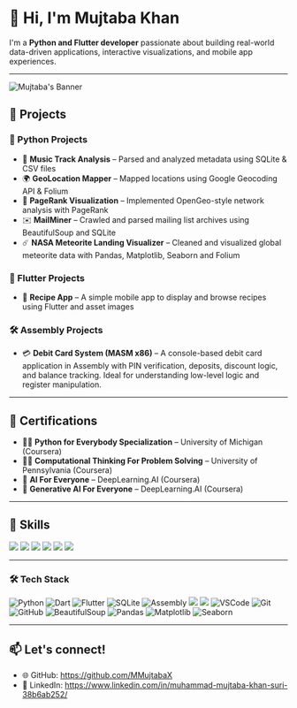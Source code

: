 # 👋 Hi, I'm Mujtaba Khan

I'm a **Python and Flutter developer** passionate about building real-world data-driven applications, interactive visualizations, and mobile app experiences.

---

![Mujtaba's Banner](https://scitechdaily.com/images/AI-Technology-Creation-Concept.gif)

## 🔧 Projects

### 🐍 Python Projects
- 🎵 **Music Track Analysis** – Parsed and analyzed metadata using SQLite & CSV files  
- 🌍 **GeoLocation Mapper** – Mapped locations using Google Geocoding API & Folium  
- 🔗 **PageRank Visualization** – Implemented OpenGeo-style network analysis with PageRank  
- ✉️ **MailMiner** – Crawled and parsed mailing list archives using BeautifulSoup and SQLite  
- ☄️ **NASA Meteorite Landing Visualizer** – Cleaned and visualized global meteorite data with Pandas, Matplotlib, Seaborn and Folium  

### 📱 Flutter Projects
- 🍲 **Recipe App** – A simple mobile app to display and browse recipes using Flutter and asset images  

### 🛠️ Assembly Projects
- 💳 **Debit Card System (MASM x86)** – A console-based debit card application in Assembly with PIN verification, deposits, discount logic, and balance tracking. Ideal for understanding low-level logic and register manipulation.

---

## 📜 Certifications

- 🧑‍💻 **Python for Everybody Specialization** – University of Michigan (Coursera)  
- 🧑‍💻 **Computational Thinking For Problem Solving** – University of Pennsylvania (Coursera)  
- 🤖 **AI For Everyone** – DeepLearning.AI (Coursera)  
- 🤖 **Generative AI For Everyone** – DeepLearning.AI (Coursera)  

---

## 🧠 Skills

<p align="left">
  <img src="https://img.shields.io/badge/Mobile App Development-blue?style=for-the-badge"/>
  <img src="https://img.shields.io/badge/Data Analysis-orange?style=for-the-badge"/>
  <img src="https://img.shields.io/badge/Data Visualization-teal?style=for-the-badge"/>
  <img src="https://img.shields.io/badge/Web Scraping-green?style=for-the-badge"/>
  <img src="https://img.shields.io/badge/Project Management-purple?style=for-the-badge"/>
  <img src="https://img.shields.io/badge/Generative AI-pink?style=for-the-badge"/>
</p>

---

### 🛠️ Tech Stack

<p align="left">
  <img src="https://img.shields.io/badge/Python-3776AB?style=for-the-badge&logo=python&logoColor=white" alt="Python"/>
  <img src="https://img.shields.io/badge/Dart-0175C2?style=for-the-badge&logo=dart&logoColor=white" alt="Dart"/>
  <img src="https://img.shields.io/badge/Flutter-02569B?style=for-the-badge&logo=flutter&logoColor=white" alt="Flutter"/>
  <img src="https://img.shields.io/badge/SQLite-003B57?style=for-the-badge&logo=sqlite&logoColor=white" alt="SQLite"/>
  <img src="https://img.shields.io/badge/Assembly-6E4C13?style=for-the-badge&logo=gnu&logoColor=white" alt="Assembly"/>
  <img src="https://img.shields.io/badge/C++-00599C?style=for-the-badge&logo=c%2B%2B&logoColor=white"/>
  <img src="https://img.shields.io/badge/Java-007396?style=for-the-badge&logo=java&logoColor=white"/>
  <img src="https://img.shields.io/badge/Visual%20Studio%20Code-007ACC?style=for-the-badge&logo=visual-studio-code&logoColor=white" alt="VSCode"/>
  <img src="https://img.shields.io/badge/Git-F05032?style=for-the-badge&logo=git&logoColor=white" alt="Git"/>
  <img src="https://img.shields.io/badge/GitHub-181717?style=for-the-badge&logo=github&logoColor=white" alt="GitHub"/>
  <img src="https://img.shields.io/badge/BeautifulSoup-4B0082?style=for-the-badge&logo=python&logoColor=white" alt="BeautifulSoup"/>
  <img src="https://img.shields.io/badge/Pandas-150458?style=for-the-badge&logo=pandas&logoColor=white" alt="Pandas"/>
  <img src="https://img.shields.io/badge/Matplotlib-11557C?style=for-the-badge&logo=plotly&logoColor=white" alt="Matplotlib"/>
  <img src="https://img.shields.io/badge/Seaborn-4B8BBE?style=for-the-badge&logo=python&logoColor=white" alt="Seaborn"/>
</p>

---

## 📫 Let's connect!

- 🌐 GitHub: https://github.com/MMujtabaX  
- 💼 LinkedIn: https://www.linkedin.com/in/muhammad-mujtaba-khan-suri-38b6ab252/
